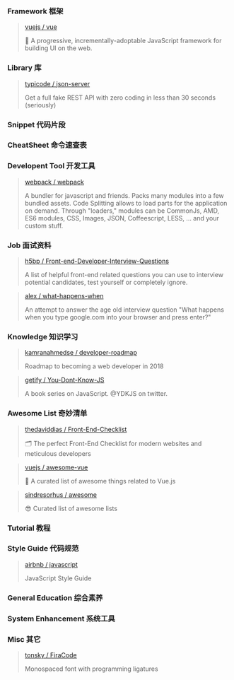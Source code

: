 ### Framework 框架

> [vuejs / vue](https://github.com/vuejs/vue)
>
> 🖖 A progressive, incrementally-adoptable JavaScript framework for building UI on the web.

### Library 库

> [typicode / json-server](https://github.com/typicode/json-server)
>
> Get a full fake REST API with zero coding in less than 30 seconds (seriously)

### Snippet 代码片段

### CheatSheet 命令速查表

### Developent Tool 开发工具

> [webpack / webpack](https://github.com/webpack/webpack)
>
> A bundler for javascript and friends. Packs many modules into a few bundled assets. Code Splitting allows to load parts for the application on demand. Through "loaders," modules can be CommonJs, AMD, ES6 modules, CSS, Images, JSON, Coffeescript, LESS, ... and your custom stuff.

### Job 面试资料

> [h5bp / Front-end-Developer-Interview-Questions](https://github.com/h5bp/Front-end-Developer-Interview-Questions)
>
> A list of helpful front-end related questions you can use to interview potential candidates, test yourself or completely ignore.

> [alex / what-happens-when](https://github.com/alex/what-happens-when)
>
> An attempt to answer the age old interview question "What happens when you type google.com into your browser and press enter?"

### Knowledge 知识学习

> [kamranahmedse / developer-roadmap](https://github.com/kamranahmedse/developer-roadmap)
>
> Roadmap to becoming a web developer in 2018

> [getify / You-Dont-Know-JS](https://github.com/getify/You-Dont-Know-JS)
>
> A book series on JavaScript. @YDKJS on twitter.

### Awesome List 奇妙清单

> [thedaviddias / Front-End-Checklist](https://github.com/thedaviddias/Front-End-Checklist)
>
> 🗂 The perfect Front-End Checklist for modern websites and meticulous developers

> [vuejs / awesome-vue](https://github.com/vuejs/awesome-vue)
>
> 🎉 A curated list of awesome things related to Vue.js

> [sindresorhus / awesome](https://github.com/sindresorhus/awesome)
>
> 😎 Curated list of awesome lists

### Tutorial 教程

### Style Guide 代码规范

> [airbnb / javascript](https://github.com/airbnb/javascript)
>
> JavaScript Style Guide

### General Education 综合素养

### System Enhancement 系统工具

### Misc 其它

> [tonsky / FiraCode](https://github.com/tonsky/FiraCode)
>
> Monospaced font with programming ligatures
